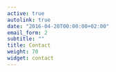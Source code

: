 ```yaml
---
active: true
autolink: true
date: "2016-04-20T00:00:00+02:00"
email_form: 2
subtitle: ""
title: Contact
weight: 70
widget: contact
---
```


